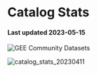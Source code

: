 # Catalog Stats

#### Last updated 2023-05-15

![GEE Community Datasets](https://img.shields.io/endpoint?url=https://gist.githubusercontent.com/samapriya/34bc0c1280d475d3a69e3b60a706226e/raw/community.json)

![catalog_stats_20230411](https://github.com/samapriya/awesome-gee-community-datasets/assets/6677629/7f08fdc1-efc3-467d-9b00-786a8f6d0f01)
